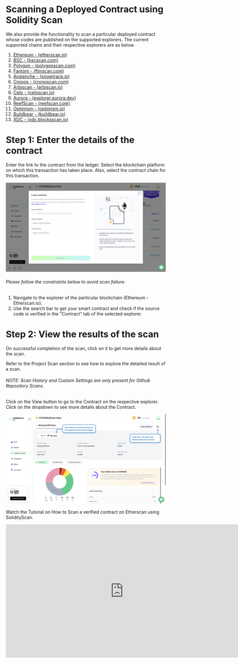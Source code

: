 # Scanning a Deployed Contract using Solidity Scan

We also provide the functionality to scan a particular deployed contract whose codes are published on the supported explorers. The current supported chains and their respective explorers are as below.

1. [Ethereum - (etherscan.io)](https://etherscan.io/)
2. [BSC - (bscscan.com)](https://bscscan.com/)
3. [Polygon - (polygonscan.com)](https://polygonscan.com/)
4. [Fantom - (ftmscan.com)](https://ftmscan.com/)
5. [Avalanche - (snowtrace.io)](https://snowtrace.io/)
6. [Cronos - (cronoscan.com)](https://cronoscan.com/)
7. [Arbiscan - (arbiscan.io)](https://arbiscan.io/)
8. [Celo - (celoscan.io)](https://celoscan.io/)
9. [Aurora - (explorer.aurora.dev)](https://explorer.aurora.dev/)
10. [ReefScan - (reefscan.com)](https://reefscan.com/)
11. [Optimism - (optimism.io)](https://www.optimism.io/)
12. [Buildbear - (buildbear.io)](https://buildbear.io/)
13. [XDC - (xdc.blocksscan.io)](https://xdc.blocksscan.io/)

# Step 1: Enter the details of the contract

Enter the link to the contract from the ledger. Select the blockchain platform on which this transaction has taken place. Also, select the contract chain for this transaction.

![Scan the Project](./assets/images/block/block_scan_form.png)

###### Please follow the constraints below to avoid scan failure:

1. Navigate to the explorer of the particular blockchain (Ethereum - Etherscan.io).
2. Use the search bar to get your smart contract and check if the source code is verified in the "Contract" tab of the selected explorer.

# Step 2: View the results of the scan

On successful completion of the scan, click on it to get more details about the scan.

Refer to the Project Scan section to see how to explore the detailed result of a scan.

###### NOTE: Scan History and Custom Settings are only present for Github Repository Scans.

Click on the View button to go to the Contract on the respective explorer. Click on the dropdown to see more details about the Contract.

![Scan Results](./assets/images/block/block_detailed_result.png)

Watch the Tutorial on How to Scan a verified contract on Etherscan using SolidityScan.

<iframe width="740" height="420" src="https://www.youtube.com/embed/2DBc8iNS9Io" title="Scan a verified contract on Etherscan using SolidityScan" frameborder="0" allow="accelerometer; autoplay; clipboard-write; encrypted-media; gyroscope; picture-in-picture; web-share" allowfullscreen></iframe>
